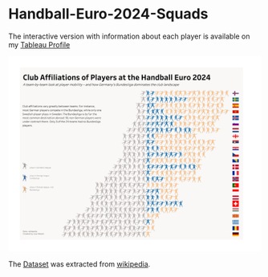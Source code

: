 # Handball-Euro-2024-Squads

The interactive version with information about each player is available on my [Tableau Profile](https://public.tableau.com/views/EHFEuro2024Squads31/EHFSquads?:language=de-DE&:sid=&:redirect=auth&:display_count=n&:origin=viz_share_link)

![Visualization](./Visualization_Euro_2024_Squads.png)

The [Dataset](./handball_euro_2024_dataset.csv) was extracted from [wikipedia](https://en.wikipedia.org/wiki/2024_European_Men%27s_Handball_Championship_squads).

